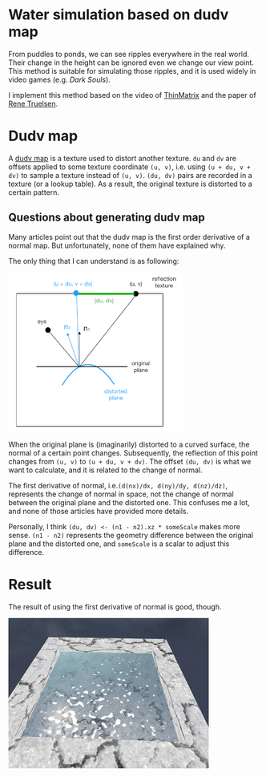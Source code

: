 # Water simulation based on dudv map

From puddles to ponds, we can see ripples everywhere in the real world.
Their change in the height can be ignored even we change our view point.
This method is suitable for simulating those ripples,
and it is used widely in video games (e.g. *Dark Souls*).

I implement this method based on the video of [ThinMatrix](https://www.youtube.com/watch?v=HusvGeEDU_U&list=PLRIWtICgwaX23jiqVByUs0bqhnalNTNZh) and the paper of [Rene Truelsen](http://image.diku.dk/projects/media/rene.truelsen.07.pdf).

# Dudv map

A [dudv map](http://wiki.polycount.com/wiki/DuDv_map) is a texture used to distort another texture.
`du` and `dv` are offsets applied to some texture coordinate `(u, v)`,
i.e. using `(u + du, v + dv)` to sample a texture instead of `(u, v)`.
`(du, dv)` pairs are recorded in a texture (or a lookup table).
As a result, the original texture is distorted to a certain pattern.

## Questions about generating dudv map

Many articles point out that the dudv map is the first order derivative of a normal map.
But unfortunately, none of them have explained why.

The only thing that I can understand is as following:

![myThought](./texture/myThought.png)

When the original plane is (imaginarily) distorted to a curved surface,
the normal of a certain point changes.
Subsequently, the reflection of this point changes from `(u, v)` to `(u + du, v + dv)`.
The offset `(du, dv)` is what we want to calculate,
and it is related to the change of normal.

The first derivative of normal, i.e.`(d(nx)/dx, d(ny)/dy, d(nz)/dz)`,
represents the change of normal in space,
not the change of normal between the original plane and the distorted one.
This confuses me a lot,
and none of those articles have provided more details.

Personally, I think `(du, dv) <- (n1 - n2).xz * someScale` makes more sense.
`(n1 - n2)` represents the geometry difference between the original plane and the distorted one,
and `someScale` is a scalar to adjust this difference.

# Result

The result of using the first derivative of normal is good, though.

![output](output.gif)
